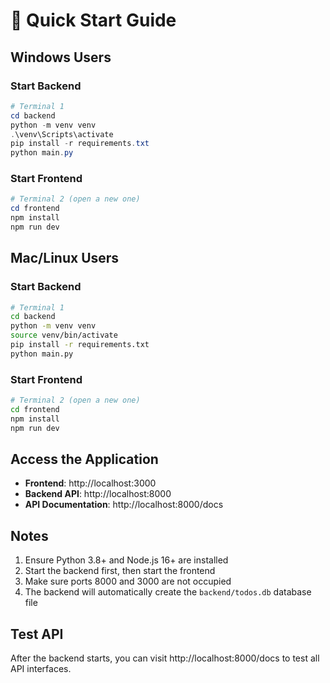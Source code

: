 # 🚀 Quick Start Guide

## Windows Users

### Start Backend
```powershell
# Terminal 1
cd backend
python -m venv venv
.\venv\Scripts\activate
pip install -r requirements.txt
python main.py
```

### Start Frontend
```powershell
# Terminal 2 (open a new one)
cd frontend
npm install
npm run dev
```

## Mac/Linux Users

### Start Backend
```bash
# Terminal 1
cd backend
python -m venv venv
source venv/bin/activate
pip install -r requirements.txt
python main.py
```

### Start Frontend
```bash
# Terminal 2 (open a new one)
cd frontend
npm install
npm run dev
```

## Access the Application

- **Frontend**: http://localhost:3000
- **Backend API**: http://localhost:8000
- **API Documentation**: http://localhost:8000/docs

## Notes

1. Ensure Python 3.8+ and Node.js 16+ are installed
2. Start the backend first, then start the frontend
3. Make sure ports 8000 and 3000 are not occupied
4. The backend will automatically create the `backend/todos.db` database file

## Test API

After the backend starts, you can visit http://localhost:8000/docs to test all API interfaces.
